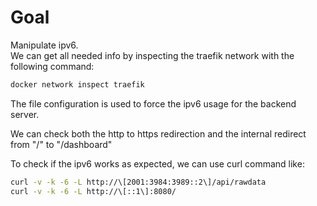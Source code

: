 # Goal

Manipulate ipv6.  
We can get all needed info by inspecting the traefik network with the following command:

```bash
docker network inspect traefik
```

The file configuration is used to force the ipv6 usage for the backend server.  
 
We can check both the http to https redirection and the internal redirect from "/" to "/dashboard"

To check if the ipv6 works as expected, we can use curl command like:

```bash
curl -v -k -6 -L http://\[2001:3984:3989::2\]/api/rawdata
curl -v -k -6 -L http://\[::1\]:8080/
```
